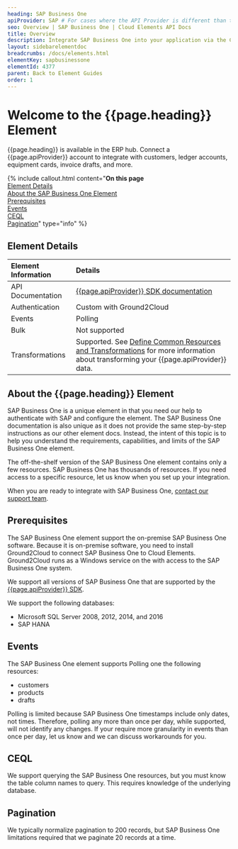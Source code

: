 ```yaml
---
heading: SAP Business One
apiProvider: SAP # For cases where the API Provider is different than the element name. e;g;, ServiceNow vs. ServiceNow Oauth
seo: Overview | SAP Business One | Cloud Elements API Docs
title: Overview
description: Integrate SAP Business One into your application via the Cloud Elements APIs.
layout: sidebarelementdoc
breadcrumbs: /docs/elements.html
elementKey: sapbusinessone
elementId: 4377
parent: Back to Element Guides
order: 1
---
```


# Welcome to the {{page.heading}} Element

{{page.heading}} is available in the ERP hub. Connect a {{page.apiProvider}} account to integrate with customers, ledger accounts, equipment cards, invoice drafts, and more.

{% include callout.html content="<strong>On this page</strong></br><a href=#element-details>Element Details</a></br><a href=#about-the-sap-business-one-element>About the SAP Business One Element</a></br><a href=#prerequisites>Prerequisites</a></br><a href=#events>Events</a></br><a href=#ceql>CEQL</a></br><a href=#pagination>Pagination</a>" type="info" %}

## Element Details

| Element Information | Details     |
| :------------- | :------------- |
| API Documentation | [{{page.apiProvider}} SDK documentation](https://www.sapappsdevelopmentpartnercenter.com/en/get-started/business-one-applications/business-one-sdk/) |
| Authentication | Custom with Ground2Cloud  |
| Events | Polling |
| Bulk | Not supported |
| Transformations | Supported. See [Define Common Resources and Transformations](https://docs.cloud-elements.com/home/common-object) for more information about transforming your {{page.apiProvider}} data.|

## About the {{page.heading}} Element

SAP Business One is a unique element in that you need our help to authenticate with SAP and configure the element. The SAP Business One documentation is also unique as it does not provide the same step-by-step instructions as our other element docs. Instead, the intent of this topic is to help you understand the requirements, capabilities, and limits of the SAP Business One element.

The off-the-shelf version of the SAP Business One element contains only a few resources. SAP Business One has thousands of resources. If you need access to a specific resource, let us know when you set up your integration.

When you are ready to integrate with SAP Business One, [contact our support team](https://support.cloud-elements.com/hc/en-us/requests/new).

## Prerequisites

The SAP Business One element support the on-premise SAP Business One software. Because it is on-premise software, you need to install Ground2Cloud to connect SAP Business One to Cloud Elements. Ground2Cloud runs as a Windows service on the with access to the SAP Business One system.

We support all versions of SAP Business One that are supported by the  [{{page.apiProvider}} SDK](https://www.sapappsdevelopmentpartnercenter.com/en/get-started/business-one-applications/business-one-sdk/).

We support the following databases:

* Microsoft SQL Server 2008, 2012, 2014, and 2016
* SAP HANA

## Events

The SAP Business One element supports Polling one the following resources:

* customers
* products
* drafts

Polling is limited because SAP Business One timestamps include only dates, not times. Therefore, polling any more than once per day, while supported, will not identify any changes. If your require more granularity in events than once per day, let us know and we can discuss workarounds for you.

## CEQL

We support querying the SAP Business One resources, but you must know the table column names to query. This requires knowledge of the underlying database.

## Pagination

We typically normalize pagination to 200 records, but SAP Business One limitations required that we paginate 20 records at a time.
